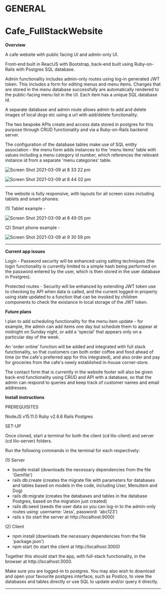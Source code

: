 # GENERAL

# Cafe_FullStackWebsite

**Overview**

A cafe website with public facing UI and admin-only UI. 

Front-end built in ReactJS with Bootstrap, back-end built using Ruby-on-Rails with Postgres SQL database.

Admin functionality includes admin-only routes using log-in generated JWT token. This includes a form for editing menus and menu items. Changes that are stored in the menu database successfully are automatically rendered to the public-facing menu list in the UI. Each item has a unique SQL database id. 

A separate database and admin route allows admin to add and delete images of local dogs etc using a url with add/delete functionality. 

The two bespoke APIs create and access data stored in postgres for this purpose through CRUD functionality and via a Ruby-on-Rails backend server.

The configuration of the database tables make use of SQL entity association - the menu form adds instances to the 'menu items' table with values including a menu category id number, which references the relevant instance id from a separate 'menu categories' table.


![Screen Shot 2021-03-09 at 8 33 22 pm](https://user-images.githubusercontent.com/65477570/110449887-c2a83800-8116-11eb-8846-5405b3e60353.png)

![Screen Shot 2021-03-09 at 8 44 02 pm](https://user-images.githubusercontent.com/65477570/110451334-34cd4c80-8118-11eb-8230-ccf400d9774f.png)

___________________________________________________________________________________________________________________________________________________________

The website is fully responsive, with layouts for all screen sizes including tablets and smart-phones:

(1) Tablet example -

![Screen Shot 2021-03-09 at 8 49 05 pm](https://user-images.githubusercontent.com/65477570/110452065-ecfaf500-8118-11eb-9c17-ee5442471f6c.png)

(2) Smart phone example -

![Screen Shot 2021-03-09 at 9 30 59 pm](https://user-images.githubusercontent.com/65477570/110457475-c8a21700-811e-11eb-946a-6ce72e6b9ea2.png)



___________________________________________________________________________________________________________________________________________________________


**Current app issues**

Login - Password security will be enhanced using salting techniques (the login functionality is currently limited to a simple hash being performed on the password entered by the user, which is then stored in the user database in Postgres). 

Protected routes - Security will be enhanced by extending JWT token use to checking by API when data is called, and the current logged-in property using state updated to a function that can be invoked by children components to check the existance in local storage of the JWT token.

**Future plans**

I plan to add scheduling functionality for the menu item update - for example, the admin can add items one day but schedule them to appear at midnight on Sunday night, or add a 'special' that appears only on a particular day of the week.

An 'order online' function will be added and integrated with full stack functionality, so that customers can both order coffee and food ahead of time (or the cafe's preferred app for this integrated), and also order and pay for groceries from the cafe's newly established in-house corner-store.

The contact form that is currently in the website footer will also be given back-end functionality using CRUD and API with a database, so that the admin can respond to queries and keep track of customer names and email addresses. 

**Install instructions**

PREREQUISITES

NodeJS v15.11.0
Ruby v2.6.6
Rails
Postgres

SET-UP

Once cloned, start a terminal for both the client (cd lilo-client) and server (cd lilo-server) folders. 

Run the following commands in the terminal for each respectively:

(1) Server
- bundle install (downloads the necessary dependencies from the file 'Gemfile')
- rails db:create (creates the migrate file with parameters for databases and tables based on models in the code, including User, Menuitem and Dog)
- rails db:migrate (creates the databases and tables in the database Postgres, based on the migration just created)
- rails db:seed (seeds the user data so you can log-in to the admin-only routes using: username: 'Jess', password: 'abc123')
- rails s (to start the server at http://localhost:9000)

(2) Client
- npm install (downloads the necessary dependencies from the file 'package.json')
- npm start (to start the client at http://localhost:3000)

Together this should start the app, with full-stack functionality, in the browser at http://localhost:3000.

Make sure you are logged-in to postgres. You may also wish to download and open your favourite postgres interface, such as Postico, to view the databases and tables directly or use SQL to update and/or query it directly.

___________________________________________________________________________________________________________________________________________________________

